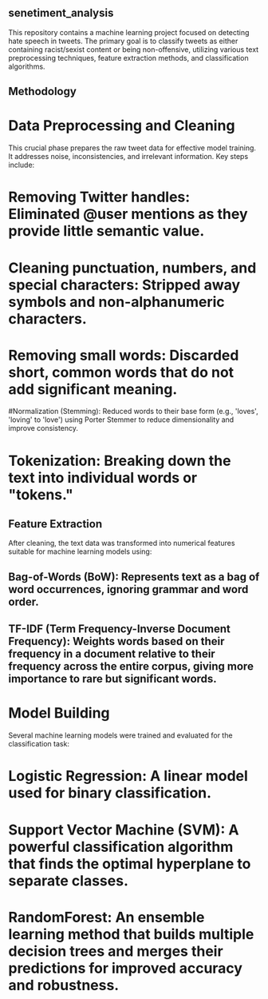 ## senetiment_analysis
This repository contains a machine learning project focused on detecting hate speech in tweets. The primary goal is to classify tweets as either containing racist/sexist content or being non-offensive, utilizing various text preprocessing techniques, feature extraction methods, and classification algorithms.

## Methodology
# Data Preprocessing and Cleaning
This crucial phase prepares the raw tweet data for effective model training. It addresses noise, inconsistencies, and irrelevant information. Key steps include:

# Removing Twitter handles: Eliminated @user mentions as they provide little semantic value.

# Cleaning punctuation, numbers, and special characters: Stripped away symbols and non-alphanumeric characters.

# Removing small words: Discarded short, common words that do not add significant meaning.

#Normalization (Stemming): Reduced words to their base form (e.g., 'loves', 'loving' to 'love') using Porter Stemmer to reduce dimensionality and improve consistency.

# Tokenization: Breaking down the text into individual words or "tokens."

## Feature Extraction
After cleaning, the text data was transformed into numerical features suitable for machine learning models using:

## Bag-of-Words (BoW): Represents text as a bag of word occurrences, ignoring grammar and word order.

## TF-IDF (Term Frequency-Inverse Document Frequency): Weights words based on their frequency in a document relative to their frequency across the entire corpus, giving more importance to rare but significant words.

# Model Building
Several machine learning models were trained and evaluated for the classification task:

# Logistic Regression: A linear model used for binary classification.

# Support Vector Machine (SVM): A powerful classification algorithm that finds the optimal hyperplane to separate classes.

# RandomForest: An ensemble learning method that builds multiple decision trees and merges their predictions for improved accuracy and robustness.
